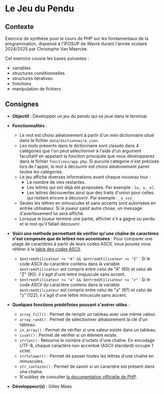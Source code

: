 # Le Jeu du Pendu

## Contexte

Exercice de synthèse pour le cours de PHP sur les fondamentaux de la programmation, dispensé à l'IFOSUP de Wavre durant l'année scolaire 2024/2025 par Christophe Van Maercke.

Cet exercice couvre les bases suivantes :

- variables
- structures conditionnelles
- structures itératives
- fonctions
- manipulation de fichiers

## Consignes

- **Objectif** : Développer un jeu du pendu qui se joue dans le terminal.
- **Fonctionnalités** :
    - Le mot est choisi aléatoirement à partir d'un mini dictionnaire situé dans le fichier `data/dictionnaire.json`.
    - Les mots présents dans le dictionnaire sont classés dans 4 catégories que l'on peut sélectionner à l'aide d'un argument facultatif en appelant la fonction principale que vous développerez dans le fichier `fonctions/app.php`. Si aucune catégorie n'est précisée lors de l'appel, le mot à découvrir est choisi aléatoirement parmi toutes les catégories.
    - Le jeu affiche diverses informations avant chaque nouveau tour :
        - Le nombre de vies restantes.
        - Les lettres qui ont déjà été proposées. Par exemple : `[o, s, e]`.
        - Les lettres découvertes ainsi que des traits d'union pour celles qui restent encore à découvrir. Par exemple : `_o_sso_`.
    - Seules les lettres en minuscules et sans accents sont autorisées en entrée utilisateur. Si le joueur saisit autre chose, un message d'avertissement lui sera affiché.
    - Lorsque le joueur termine une partie, afficher s'il a gagné ou perdu et le mot qu'il fallait découvrir.

- **Voici une méthode permettant de vérifier qu'une chaîne de caractères n'est composée que de lettres non accentuées** : Pour comparer une plage de caractères à partir de leurs codes ASCII, vous pouvez vous référer à la [table des codes ASCII](https://www.ascii-code.com/fr).

    - `$entreeUtilisateur >= "A" && $entreeUtilisateur <= "Z"` : Si le code ASCII du caractère contenu dans la variable `$entreeUtilisateur` est compris entre celui de "A" (65) et celui de "Z" (90), il s'agit d'une lettre majuscule sans accent.
    - `$entreeUtilisateur >= "a" && $entreeUtilisateur <= "z"` : Si le code ASCII du caractère contenu dans la variable `$entreeUtilisateur` est compris entre celui de "a" (97) et celui de "z" (122), il s'agit d'une lettre minuscule sans accent.

- **Quelques fonctions prédéfinies pouvant s'avérer utiles** :
    - `array_fill()` : Permet de remplir un tableau avec une même valeur.
    - `array_rand()` : Permet de sélectionner aléatoirement la clé d'un tableau.
    - `in_array()` : Permet de vérifier si une valeur existe dans un tableau.
    - `isset()` : Permet de vérifier si un élément existe.
    - `strlen()` : Retourne le nombre d'octets d'une chaîne. En encodage UTF-8, chaque caractère non accentué (ASCII standard) occupe 1 octet.
    - `strtolower()` : Permet de passer toutes les lettres d'une chaîne en minuscules.
    - `str_contains()` : Permet de savoir si un caractère est présent dans une chaîne.
    - N'oubliez de consulter [la documentation officielle de PHP](https://www.php.net/manual/fr/).

- **Développeur(s)** : Gilles Maes